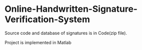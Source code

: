 # Online-Handwritten-Signature-Verification-System

Source code and database of signatures is in Code(zip file).

Project is implemented in Matlab
